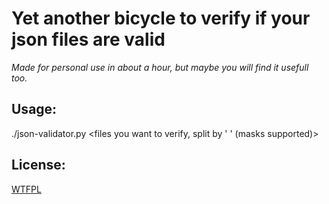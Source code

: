 # Yet another bicycle to verify if your json files are valid
*Made for personal use in about a hour, but maybe you will find it usefull too.*

## Usage:

./json-validator.py <files you want to verify, split by ' ' (masks supported)>

## License:

[WTFPL](LICENSE)
